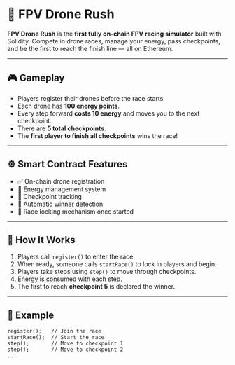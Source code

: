 # 🚀 FPV Drone Rush

**FPV Drone Rush** is the **first fully on-chain FPV racing simulator** built with Solidity. Compete in drone races, manage your energy, pass checkpoints, and be the first to reach the finish line — all on Ethereum.

---

## 🎮 Gameplay

- Players register their drones before the race starts.
- Each drone has **100 energy points**.
- Every step forward **costs 10 energy** and moves you to the next checkpoint.
- There are **5 total checkpoints**.
- The **first player to finish all checkpoints** wins the race!  
  
---

## ⚙️ Smart Contract Features 

- ✅ On-chain drone registration
- 🔋 Energy management system
- 🏁 Checkpoint tracking
- 👑 Automatic winner detection
- 🛑 Race locking mechanism once started

---

## 🧠 How It Works

1. Players call `register()` to enter the race.
2. When ready, someone calls `startRace()` to lock in players and begin.
3. Players take steps using `step()` to move through checkpoints.
4. Energy is consumed with each step.
5. The first to reach **checkpoint 5** is declared the winner.

---

## 🧪 Example

```solidity
register();   // Join the race
startRace();  // Start the race
step();       // Move to checkpoint 1
step();       // Move to checkpoint 2
...
